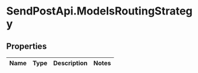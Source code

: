 # SendPostApi.ModelsRoutingStrategy

## Properties
Name | Type | Description | Notes
------------ | ------------- | ------------- | -------------


